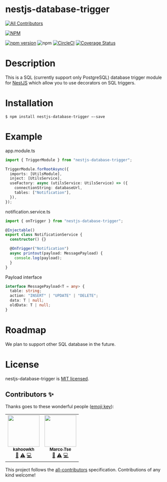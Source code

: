 # nestjs-database-trigger

<!-- ALL-CONTRIBUTORS-BADGE:START - Do not remove or modify this section -->

[![All Contributors](https://img.shields.io/badge/all_contributors-1-orange.svg?style=flat-square)](#contributors-)

<!-- ALL-CONTRIBUTORS-BADGE:END -->

[![NPM](https://nodei.co/npm/nestjs-database-trigger.png)](https://nodei.co/npm/nestjs-database-trigger/)

[![npm version](https://badge.fury.io/js/nestjs-database-trigger.svg)](https://badge.fury.io/js/nestjs-database-trigger)
![npm](https://img.shields.io/npm/dm/nestjs-database-trigger)
[![CircleCI](https://circleci.com/gh/kahoowkh/nestjs-database-trigger.svg?style=svg)](https://circleci.com/gh/kahoowkh/nestjs-database-trigger)
[![Coverage Status](https://coveralls.io/repos/github/kahoowkh/nestjs-database-trigger/badge.svg?branch=master)](https://coveralls.io/github/kahoowkh/nestjs-database-trigger?branch=master)

# Description

This is a SQL (currently support only PostgreSQL) database trigger module for [NestJS]("http://nestjs.com/") which allow you to use decorators on SQL triggers.

# Installation

```
$ npm install nestjs-database-trigger –-save
```

# Example

app.module.ts

```ts
import { TriggerModule } from "nestjs-database-trigger";

TriggerModule.forRootAsync({
  imports: [UtilsModule],
  inject: [UtilsService],
  useFactory: async (utilsService: UtilsService) => ({
    connectionString: databaseUrl,
    tables: ["Notification"],
  }),
});
```

notification.service.ts

```ts
import { onTrigger } from "nestjs-database-trigger";

@Injectable()
export class NotificationService {
  constructor() {}

  @OnTrigger("Notification")
  async printout(payload: MessagePayload) {
    console.log(payload);
  }
}
```

Payload interface

```ts
interface MessagePayload<T = any> {
  table: string;
  action: "INSERT" | "UPDATE" | "DELETE";
  data: T | null;
  oldData: T | null;
}
```

# Roadmap

We plan to support other SQL database in the future.

# License

nestjs-database-trigger is [MIT licensed](LICENSE).

## Contributors ✨

Thanks goes to these wonderful people ([emoji key](https://allcontributors.org/docs/en/emoji-key)):

<!-- ALL-CONTRIBUTORS-LIST:START - Do not remove or modify this section -->
<!-- prettier-ignore-start -->
<!-- markdownlint-disable -->
<table>
  <tr>
    <td align="center"><a href="https://github.com/kahoowkh"><img src="https://avatars.githubusercontent.com/u/26565078?v=4?s=100" width="100px;" alt=""/><br /><sub><b>kahoowkh</b></sub></a><br /><a href="https://github.com/kahoowkh/nestjs-database-trigger/commits?author=kahoowkh" title="Documentation">📖</a> <a href="https://github.com/kahoowkh/nestjs-database-trigger/commits?author=kahoowkh" title="Tests">⚠️</a> <a href="https://github.com/kahoowkh/nestjs-database-trigger/commits?author=kahoowkh" title="Code">💻</a></td>
    <td align="center"><a href="https://github.com/Marcotsept"><img src="https://avatars.githubusercontent.com/u/17099973?v=4?s=100" width="100px;" alt=""/><br /><sub><b>Marco Tse</b></sub></a><br /><a href="https://github.com/kahoowkh/nestjs-database-trigger/commits?author=Marcotsept" title="Documentation">📖</a> <a href="https://github.com/kahoowkh/nestjs-database-trigger/commits?author=Marcotsept" title="Tests">⚠️</a> <a href="https://github.com/kahoowkh/nestjs-database-trigger/commits?author=Marcotsept" title="Code">💻</a></td>
  </tr>
</table>

<!-- markdownlint-restore -->
<!-- prettier-ignore-end -->

<!-- ALL-CONTRIBUTORS-LIST:END -->

This project follows the [all-contributors](https://github.com/all-contributors/all-contributors) specification. Contributions of any kind welcome!
